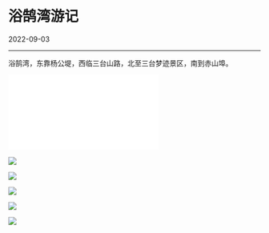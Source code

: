 # 浴鹄湾游记

2022-09-03  


---



浴鹄湾，东靠杨公堤，西临三台山路，北至三台梦迹景区，南到赤山埠。

<iframe src="//player.bilibili.com/player.html?aid=557639773&bvid=BV1Ye4y1d7rp&cid=822949281&page=1" scrolling="no" border="0" frameborder="no" framespacing="0" allowfullscreen="true"> </iframe>

![](https://imgurl.zishu.me/images/2022/09/03/6313467b8c33a.jpg) 

![](https://imgurl.zishu.me/images/2022/09/03/6313467d29d72.jpg)

![](https://imgurl.zishu.me/images/2022/09/03/6313467be019d.jpg)

![](https://imgurl.zishu.me/images/2022/09/03/6313467c51882.jpg)

![](https://imgurl.zishu.me/images/2022/09/03/6313467c9bbdf.jpg)